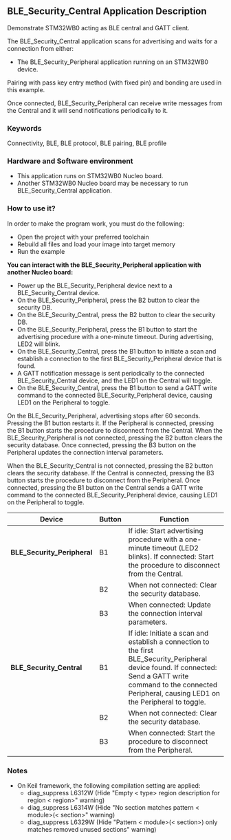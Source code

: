 ## __BLE_Security_Central Application Description__

Demonstrate STM32WB0 acting as BLE central and GATT client.

The BLE_Security_Central application scans for advertising and waits for a connection from either:
- The BLE_Security_Peripheral application running on an STM32WB0 device.

Pairing with pass key entry method (with fixed pin) and bonding are used in this example.

Once connected, BLE_Security_Peripheral can receive write messages from the Central and it will send notifications periodically to it.

### __Keywords__

Connectivity, BLE, BLE protocol, BLE pairing, BLE profile

### __Hardware and Software environment__

  - This application runs on STM32WB0 Nucleo board.
  - Another STM32WB0 Nucleo board may be necessary to run BLE_Security_Central application.
    
### __How to use it?__

In order to make the program work, you must do the following:

 - Open the project with your preferred toolchain
 - Rebuild all files and load your image into target memory
 - Run the example
 

 __You can interact with the BLE_Security_Peripheral application with another Nucleo board:__

  - Power up the BLE_Security_Peripheral device next to a BLE_Security_Central device.
  - On the BLE_Security_Peripheral, press the B2 button to clear the security DB.
  - On the BLE_Security_Central, press the B2 button to clear the security DB.
  - On the BLE_Security_Peripheral, press the B1 button to start the advertising procedure with a one-minute timeout. During advertising, LED2 will blink.
  - On the BLE_Security_Central, press the B1 button to initiate a scan and establish a connection to the first BLE_Security_Peripheral device that is found.
  - A GATT notification message is sent periodically to the connected BLE_Security_Central device, and the LED1 on the Central will toggle.
  - On the BLE_Security_Central, press the B1 button to send a GATT write command to the connected BLE_Security_Peripheral device, causing LED1 on the Peripheral to toggle.

On the BLE_Security_Peripheral, advertising stops after 60 seconds. Pressing the B1 button restarts it. If the Peripheral is connected, pressing the B1 button starts the procedure to disconnect from the Central.
When the BLE_Security_Peripheral is not connected, pressing the B2 button clears the security database.
Once connected, pressing the B3 button on the Peripheral updates the connection interval parameters.

When the BLE_Security_Central is not connected, pressing the B2 button clears the security database.
If the Central is connected, pressing the B3 button starts the procedure to disconnect from the Peripheral.
Once connected, pressing the B1 button on the Central sends a GATT write command to the connected BLE_Security_Peripheral device, causing LED1 on the Peripheral to toggle.

| **Device**                  | **Button** | **Function**                                                                                     |
|-----------------------------|------------|--------------------------------------------------------------------------------------------------|
| **BLE_Security_Peripheral** | B1         | If idle: Start advertising procedure with a one-minute timeout (LED2 blinks). If connected: Start the procedure to disconnect from the Central. |
|                             | B2         | When not connected: Clear the security database.                                                 |
|                             | B3         | When connected: Update the connection interval parameters.                                       |
| **BLE_Security_Central**    | B1         | If idle: Initiate a scan and establish a connection to the first BLE_Security_Peripheral device found. If connected: Send a GATT write command to the connected Peripheral, causing LED1 on the Peripheral to toggle. |
|                             | B2         | When not connected: Clear the security database.                                                 |
|                             | B3         | When connected: Start the procedure to disconnect from the Peripheral.                           |


### __Notes__
                                            
 - On Keil framework, the following compilation setting are applied:
   - diag_suppress L6312W          (Hide "Empty < type> region description for region < region>" warning)
   - diag_suppress L6314W          (Hide "No section matches pattern < module>(< section>" warning)
   - diag_suppress L6329W          (Hide "Pattern < module>(< section>) only matches removed unused sections" warning)
